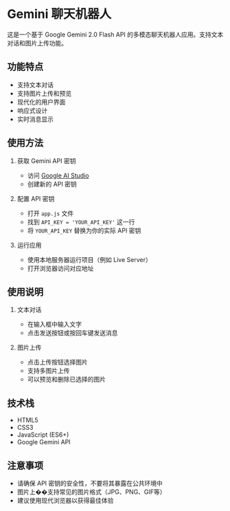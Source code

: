 # Gemini 聊天机器人

这是一个基于 Google Gemini 2.0 Flash API 的多模态聊天机器人应用。支持文本对话和图片上传功能。

## 功能特点

- 支持文本对话
- 支持图片上传和预览
- 现代化的用户界面
- 响应式设计
- 实时消息显示

## 使用方法

1. 获取 Gemini API 密钥
   - 访问 [Google AI Studio](https://makersuite.google.com/app/apikey)
   - 创建新的 API 密钥

2. 配置 API 密钥
   - 打开 `app.js` 文件
   - 找到 `API_KEY = 'YOUR_API_KEY'` 这一行
   - 将 `YOUR_API_KEY` 替换为你的实际 API 密钥

3. 运行应用
   - 使用本地服务器运行项目（例如 Live Server）
   - 打开浏览器访问对应地址

## 使用说明

1. 文本对话
   - 在输入框中输入文字
   - 点击发送按钮或按回车键发送消息

2. 图片上传
   - 点击上传按钮选择图片
   - 支持多图片上传
   - 可以预览和删除已选择的图片

## 技术栈

- HTML5
- CSS3
- JavaScript (ES6+)
- Google Gemini API

## 注意事项

- 请确保 API 密钥的安全性，不要将其暴露在公共环境中
- 图片上��支持常见的图片格式（JPG、PNG、GIF等）
- 建议使用现代浏览器以获得最佳体验 